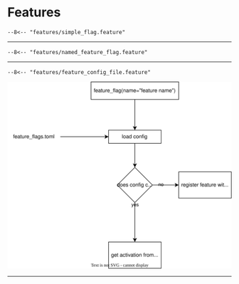 # Features

```gherkin
--8<-- "features/simple_flag.feature"
```

---

```gherkin
--8<-- "features/named_feature_flag.feature"
```

---

```gherkin
--8<-- "features/feature_config_file.feature"
```

![config_file](resources/config_file.drawio.svg)

---
